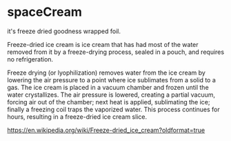 # spaceCream
it's freeze dried goodness wrapped foil.

Freeze-dried ice cream is ice cream that has had most of the water removed from it by a freeze-drying process, sealed in a pouch, and requires no refrigeration.

Freeze drying (or lyophilization) removes water from the ice cream by lowering the air pressure to a point where ice sublimates from a solid to a gas. The ice cream is placed in a vacuum chamber and frozen until the water crystallizes. The air pressure is lowered, creating a partial vacuum, forcing air out of the chamber; next heat is applied, sublimating the ice; finally a freezing coil traps the vaporized water. This process continues for hours, resulting in a freeze-dried ice cream slice.

https://en.wikipedia.org/wiki/Freeze-dried_ice_cream?oldformat=true
